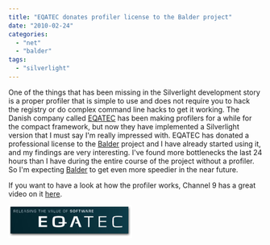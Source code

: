 ```yaml
---
title: "EQATEC donates profiler license to the Balder project"
date: "2010-02-24"
categories: 
  - "net"
  - "balder"
tags: 
  - "silverlight"
---
```


One of the things that has been missing in the Silverlight development story is a proper profiler that is simple to use and does not require you to hack the registry or do complex command line hacks to get it working. The Danish company called [EQATEC](http://www.eqatec.com) has been making profilers for a while for the compact framework, but now they have implemented a Silverlight version that I must say I'm really impressed with. EQATEC has donated a professional license to the [Balder](http://balder.codeplex.com) project and I have already started using it, and my findings are very interesting. I've found more bottlenecks the last 24 hours than I have during the entire course of the project without a profiler. So I'm expecting [Balder](http://balder.codeplex.com) to get even more speedier in the near future.

If you want to have a look at how the profiler works, Channel 9 has a great video on it [here](http://channel9.msdn.com/posts/martinesmann/First-code-profiler-for-Silverlight/).

[![](images/eqatec_logo.png)](http://www.eqatec.com/)
